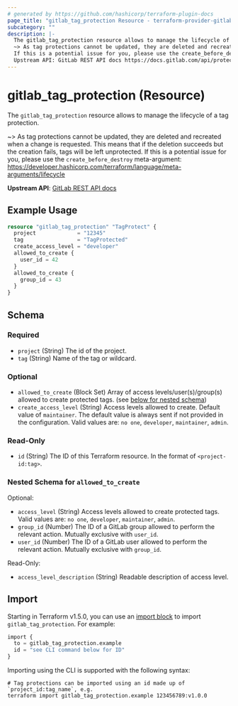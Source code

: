 ```yaml
---
# generated by https://github.com/hashicorp/terraform-plugin-docs
page_title: "gitlab_tag_protection Resource - terraform-provider-gitlab"
subcategory: ""
description: |-
  The gitlab_tag_protection resource allows to manage the lifecycle of a tag protection.
  ~> As tag protections cannot be updated, they are deleted and recreated when a change is requested. This means that if the deletion succeeds but the creation fails, tags will be left unprotected.
  If this is a potential issue for you, please use the create_before_destroy meta-argument: https://developer.hashicorp.com/terraform/language/meta-arguments/lifecycle
  Upstream API: GitLab REST API docs https://docs.gitlab.com/api/protected_tags/
---
```


# gitlab_tag_protection (Resource)

The `gitlab_tag_protection` resource allows to manage the lifecycle of a tag protection.

~> As tag protections cannot be updated, they are deleted and recreated when a change is requested. This means that if the deletion succeeds but the creation fails, tags will be left unprotected.
If this is a potential issue for you, please use the `create_before_destroy` meta-argument: https://developer.hashicorp.com/terraform/language/meta-arguments/lifecycle

**Upstream API**: [GitLab REST API docs](https://docs.gitlab.com/api/protected_tags/)

## Example Usage

```terraform
resource "gitlab_tag_protection" "TagProtect" {
  project             = "12345"
  tag                 = "TagProtected"
  create_access_level = "developer"
  allowed_to_create {
    user_id = 42
  }
  allowed_to_create {
    group_id = 43
  }
}
```

<!-- schema generated by tfplugindocs -->
## Schema

### Required

- `project` (String) The id of the project.
- `tag` (String) Name of the tag or wildcard.

### Optional

- `allowed_to_create` (Block Set) Array of access levels/user(s)/group(s) allowed to create protected tags. (see [below for nested schema](#nestedblock--allowed_to_create))
- `create_access_level` (String) Access levels allowed to create. Default value of `maintainer`. The default value is always sent if not provided in the configuration. Valid values are: `no one`, `developer`, `maintainer`, `admin`.

### Read-Only

- `id` (String) The ID of this Terraform resource. In the format of `<project-id:tag>`.

<a id="nestedblock--allowed_to_create"></a>
### Nested Schema for `allowed_to_create`

Optional:

- `access_level` (String) Access levels allowed to create protected tags. Valid values are: `no one`, `developer`, `maintainer`, `admin`.
- `group_id` (Number) The ID of a GitLab group allowed to perform the relevant action. Mutually exclusive with `user_id`.
- `user_id` (Number) The ID of a GitLab user allowed to perform the relevant action. Mutually exclusive with `group_id`.

Read-Only:

- `access_level_description` (String) Readable description of access level.

## Import

Starting in Terraform v1.5.0, you can use an [import block](https://developer.hashicorp.com/terraform/language/import) to import `gitlab_tag_protection`. For example:

```terraform
import {
  to = gitlab_tag_protection.example
  id = "see CLI command below for ID"
}
```

Importing using the CLI is supported with the following syntax:

```shell
# Tag protections can be imported using an id made up of `project_id:tag_name`, e.g.
terraform import gitlab_tag_protection.example 123456789:v1.0.0
```
